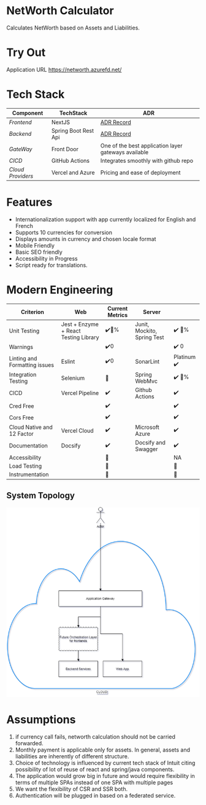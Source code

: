 # NetWorth Calculator

Calculates NetWorth based on Assets and Liabilities.

# Try Out

Application URL
https://networth.azurefd.net/



# Tech Stack

| **Component**     | **TechStack**        | ADR                                                  |
|-------------------|----------------------|------------------------------------------------------|
| _Frontend_        | NextJS               | [ ADR Record ](client.md)                            |
| _Backend_         | Spring Boot Rest Api | [ ADR Record ](server.md)                            |
| _GateWay_         | Front Door           | One of the best application layer gateways available |
| _CICD_            | GitHub Actions       | Integrates smoothly with github repo                 |
| _Cloud Providers_ | Vercel and Azure     | Pricing and ease of deployment                       |


# Features

- Internationalization support with app currently localized for English and French
- Supports 10 currencies for conversion
- Displays amounts in currency and chosen locale format
- Mobile Friendly
- Basic SEO friendly
- Accessibility in Progress
- Script ready for translations.

# Modern Engineering

| Criterion                     | Web                                   | Current Metrics         | Server                      |                             |
|-------------------------------|---------------------------------------|-------------------------|-----------------------------|-----------------------------|
| Unit Testing                  | Jest + Enzyme + React Testing Library | :heavy_check_mark::100:%  | Junit, Mockito, Spring Test | :heavy_check_mark: :100:%     |
| Warnings                      |                                       | :heavy_check_mark:0     |                             | :heavy_check_mark: 0        |
| Linting and Formatting issues | Eslint                                | :heavy_check_mark:0     | SonarLint                   | Platinum :heavy_check_mark: |
| Integration Testing           | Selenium                              | :construction_worker:   | Spring WebMvc               | :heavy_check_mark: :100:%     |
| CICD                          | Vercel Pipeline                       | :heavy_check_mark:      | Github Actions              | :heavy_check_mark:          |
| Cred Free                     |                                       | :heavy_check_mark:      |                             | :heavy_check_mark:          |
| Cors Free                     |                                       | :heavy_check_mark:      |                             | :heavy_check_mark:          |
| Cloud Native and 12 Factor    | Vercel Cloud                          | :heavy_check_mark:      | Microsoft Azure             | :heavy_check_mark:          |
| Documentation                 | Docsify                               | :heavy_check_mark:      | Docsify and Swagger         | :heavy_check_mark:          |
| Accessibility                 |                                       | :construction_worker:   |                             | NA                          |
| Load Testing                  |                                       | :construction_worker:   |                             | :construction_worker:       |
| Instrumentation               |                                       | :construction_worker:   |                             | :construction_worker:       |



## System Topology

![alt text](./diagrams/archtecture.png)



# Assumptions

1. if currency call fails, networth calculation should not be carried forwarded.
2. Monthly payment is applicable only for assets. In general, assets and liabilities are inherently of different structure.
3. Choice of technology is influenced by current tech stack of Intuit citing possibility of lot of reuse of react and spring/java components.
4. The application would grow big in future and would require flexibility in terms of multiple SPAs instead of one SPA with multiple pages
5. We want the flexibility of CSR and SSR both.
6. Authentication will be plugged in based on a federated service.